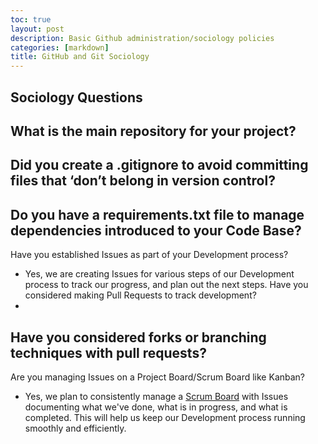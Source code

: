 ```yaml
---
toc: true
layout: post
description: Basic Github administration/sociology policies
categories: [markdown]
title: GitHub and Git Sociology
---
```


## Sociology Questions

What is the main repository for your project?
- 
Did you create a .gitignore to avoid committing files that ‘don’t belong in version control?
- 
Do you have a requirements.txt file to manage dependencies introduced to your Code Base?
- 
Have you established Issues as part of your Development process? 
- Yes, we are creating Issues for various steps of our Development process to track our progress, and plan out the next steps. 
Have you considered making Pull Requests to track development? 
- 
Have you considered forks or branching techniques with pull requests? 
- 
Are you managing Issues on a Project Board/Scrum Board like Kanban? 
- Yes, we plan to consistently manage a [Scrum Board](https://github.com/users/haeryny/projects/1/views/1) with Issues documenting what we've done, what is in progress, and what is completed. This will help us keep our Development process running smoothly and efficiently. 